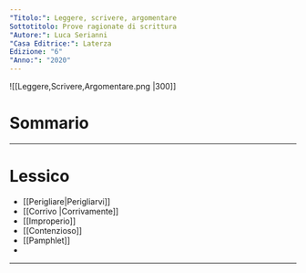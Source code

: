 ```yaml
---
"Titolo:": Leggere, scrivere, argomentare
Sottotitolo: Prove ragionate di scrittura
"Autore:": Luca Serianni
"Casa Editrice:": Laterza
Edizione: "6"
"Anno:": "2020"
---
```

![[Leggere,Scrivere,Argomentare.png |300]]

# Sommario


----------------------------------------------------------------

# Lessico
- [[Perigliare|Perigliarvi]]
- [[Corrivo |Corrivamente]]
- [[Improperio]]
- [[Contenzioso]]
- [[Pamphlet]]
- 

----------------------------------------------------------------
